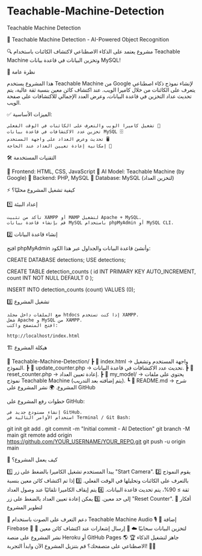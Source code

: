 # Teachable-Machine-Detection
Teachable Machine Detection

🚀 Teachable Machine Detection - AI-Powered Object Recognition

🔍 مشروع يعتمد على الذكاء الاصطناعي لاكتشاف الكائنات باستخدام Teachable Machine وتخزين البيانات في قاعدة بيانات MySQL!

📌 نظرة عامة

هذا المشروع يستخدم Teachable Machine من Google لإنشاء نموذج ذكاء اصطناعي يتعرف على الكائنات من خلال كاميرا الويب. عند اكتشاف كائن معين بنسبة ثقة عالية، يتم تحديث عداد التخزين في قاعدة البيانات، وعرض العدد الإجمالي للاكتشافات على صفحة الويب.

✅ الميزات الأساسية:

    تشغيل كاميرا الويب والتعرف على الكائنات في الوقت الفعلي 🎥
    تخزين عدد الاكتشافات في قاعدة بيانات MySQL 🗄️
    تحديث وعرض العداد على واجهة المستخدم 🖥️
    إمكانية إعادة تعيين العداد عند الحاجة 🔄

🛠 التقنيات المستخدمة

🔹 Frontend: HTML, CSS, JavaScript
🔹 AI Model: Teachable Machine (by Google)
🔹 Backend: PHP, MySQL
🔹 Database: MySQL (لتخزين العداد)


⚡ كيفية تشغيل المشروع محليًا؟

1️⃣ إعداد البيئة

    تأكد من تثبيت XAMPP أو MAMP لتشغيل Apache + MySQL.
    قم بإنشاء قاعدة بيانات MySQL باستخدام phpMyAdmin أو MySQL CLI.

2️⃣ إنشاء قاعدة البيانات

افتح phpMyAdmin وأنشئ قاعدة البيانات والجداول عبر هذا الكود:

CREATE DATABASE detections;
USE detections;

CREATE TABLE detection_counts (
    id INT PRIMARY KEY AUTO_INCREMENT,
    count INT NOT NULL DEFAULT 0
);

INSERT INTO detection_counts (count) VALUES (0);

3️⃣ تشغيل المشروع

    ضع الملفات داخل مجلد htdocs إذا كنت تستخدم XAMPP.
    شغل Apache و MySQL من XAMPP.
    افتح المتصفح واكتب:

    http://localhost/index.html

🏗 هيكلة المشروع

📂 Teachable-Machine-Detection/
┣ 📄 index.html → واجهة المستخدم وتشغيل النموذج.
┣ 📄 update_counter.php → تحديث عدد الاكتشافات في قاعدة البيانات.
┣ 📄 reset_counter.php → إعادة تعيين العداد.
┣ 📂 my_model/ → يحتوي على ملفات نموذج Teachable Machine (يتم إضافته بعد التدريب).
┗ 📄 README.md → شرح المشروع.
🌍 نشر المشروع على GitHub

خطوات رفع المشروع على GitHub:

    إنشاء مستودع جديد في GitHub.
    استخدام الأوامر التالية في Terminal / Git Bash:

git init
git add .
git commit -m "Initial commit - AI Detection"
git branch -M main
git remote add origin https://github.com/YOUR_USERNAME/YOUR_REPO.git
git push -u origin main

🎯 كيف يعمل المشروع؟

1️⃣ يبدأ المستخدم تشغيل الكاميرا بالضغط على زر "Start Camera".
2️⃣ يقوم النموذج بالتعرف على الكائنات وتحليلها في الوقت الفعلي.
3️⃣ إذا تم اكتشاف كائن معين بنسبة ثقة ≥ 90%، يتم تحديث قاعدة البيانات.
4️⃣ يتم إيقاف الكاميرا تلقائيًا عند وصول العداد إلى حد معين.
5️⃣ يمكن إعادة تعيين العداد بالضغط على زر "Reset Counter".
🚀 أفكار لتطوير المشروع

🔹 دعم التعرف على الصوت باستخدام Teachable Machine Audio 🎙️
🔹 إضافة Firebase لتخزين البيانات سحابيًا ☁️
🔹 إرسال إشعارات عند اكتشاف كائن معين 🔔
🔹 نشر المشروع على منصة Heroku أو GitHub Pages 🌎
🏆 جاهز لتشغيل الذكاء الاصطناعي على متصفحك؟ قم بتنزيل المشروع الآن وابدأ التجربة! 🚀✨
